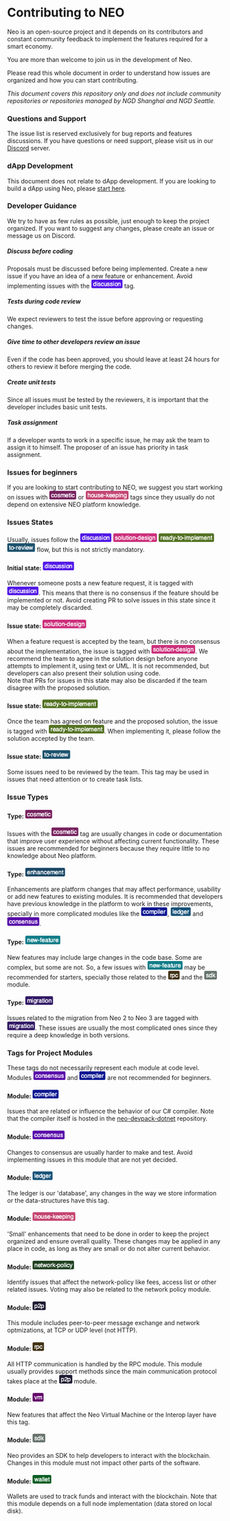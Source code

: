 
# Contributing to NEO
Neo is an open-source project and it depends on its contributors and constant community feedback to implement the features required for a smart economy.  

You are more than welcome to join us in the development of Neo.  

Please read this whole document in order to understand how issues are organized and how you can start contributing.

*This document covers this repository only and does not include community repositories or repositories managed by NGD Shanghai and NGD Seattle.*

### Questions and Support
The issue list is reserved exclusively for bug reports and features discussions. If you have questions or need support, please visit us in our [Discord](https://discord.io/neo) server.  

### dApp Development
This document does not relate to dApp development. If you are looking to build a dApp using Neo, please [start here](https://neo.org/dev).

### Developer Guidance
We try to have as few rules as possible, just enough to keep the project organized. If you want to suggest any changes, please create an issue or message us on Discord.

##### Discuss before coding
Proposals must be discussed before being implemented. Create a new issue if you have an idea of a new feature or enhancement. Avoid implementing issues with the ![](./.github/images/discussion.png) tag.

##### Tests during code review
We expect reviewers to test the issue before approving or requesting changes.

##### Give time to other developers review an issue
Even if the code has been approved, you should leave at least 24 hours for others to review it before merging the code.

##### Create unit tests
Since all issues must be tested by the reviewers, it is important that the developer includes basic unit tests.

##### Task assignment
If a developer wants to work in a specific issue, he may ask the team to assign it to himself. The proposer of an issue has priority in task assignment.


### Issues for beginners
If you are looking to start contributing to NEO, we suggest you start working on issues with ![](./.github/images/cosmetic.png) or ![](./.github/images/house-keeping.png) tags since they usually do not depend on extensive NEO platform knowledge. 

### Issues States
Usually, issues follow the ![](./.github/images/discussion.png) ![](./.github/images/solution-design-2.png) ![](./.github/images/ready-to-implement.png) ![](./.github/images/to-review.png)  flow, but this is not strictly mandatory.

#### Initial state: ![](./.github/images/discussion.png)
Whenever someone posts a new feature request, it is tagged with ![](./.github/images/discussion.png). This means that there is no consensus if the feature should be implemented or not. Avoid creating PR to solve issues in this state since it may be completely discarded.

#### Issue state: ![](./.github/images/solution-design-2.png)
When a feature request is accepted by the team, but there is no consensus about the implementation, the issue is tagged with ![](./.github/images/solution-design-2.png). We recommend the team to agree in the solution design before anyone attempts to implement it, using text or UML. It is not recommended, but developers can also present their solution using code.  
Note that PRs for issues in this state may also be discarded if the team disagree with the proposed solution.

#### Issue state: ![](./.github/images/ready-to-implement.png)
Once the team has agreed on feature and the proposed solution, the issue is tagged with ![](./.github/images/ready-to-implement.png). When implementing it, please follow the solution accepted by the team.

#### Issue state: ![](./.github/images/to-review.png)
Some issues need to be reviewed by the team. This tag may be used in issues that need attention or to create task lists.

### Issue Types

#### Type: ![](./.github/images/cosmetic.png)

Issues with the ![](./.github/images/cosmetic.png) tag are usually changes in code or documentation that improve user experience without affecting current functionality. These issues are recommended for beginners because they require little to no knowledge about Neo platform.

#### Type: ![](./.github/images/enhancement.png)

Enhancements are platform changes that may affect performance, usability or add new features to existing modules. It is recommended that developers have previous knowledge in the platform to work in these improvements, specially in more complicated modules like the ![](./.github/images/compiler.png), ![](./.github/images/ledger.png) and ![](./.github/images/consensus.png).

#### Type: ![](./.github/images/new-feature.png)

New features may include large changes in the code base. Some are complex, but some are not. So, a few issues with ![](./.github/images/new-feature.png) may be recommended for starters, specially those related to the ![](./.github/images/rpc.png) and the ![](./.github/images/sdk.png) module.

#### Type: ![](./.github/images/migration.png)

Issues related to the migration from Neo 2 to Neo 3 are tagged with ![](./.github/images/migration.png). These issues are usually the most complicated ones since they require a deep knowledge in both versions.

### Tags for Project Modules 
These tags do not necessarily represent each module at code level. Modules ![](./.github/images/consensus.png) and ![](./.github/images/compiler.png) are not recommended for beginners.

#### Module: ![](./.github/images/compiler.png)
Issues that are related or influence the behavior of our C# compiler. Note that the compiler itself is hosted in the [neo-devpack-dotnet](https://github.com/neo-project/neo-devpack-dotnet) repository.

#### Module: ![](./.github/images/consensus.png)
Changes to consensus are usually harder to make and test. Avoid implementing issues in this module that are not yet decided.

#### Module: ![](./.github/images/ledger.png)
The ledger is our 'database', any changes in the way we store information or the data-structures have this tag.

#### Module: ![](./.github/images/house-keeping.png)
'Small' enhancements that need to be done in order to keep the project organized and ensure overall quality. These changes may be applied in any place in code, as long as they are small or do not alter current behavior.

#### Module: ![](./.github/images/network-policy.png)
Identify issues that affect the network-policy like fees, access list or other related issues. Voting may also be related to the network policy module.

#### Module: ![](./.github/images/p2p.png)
This module includes peer-to-peer message exchange and network optmizations, at TCP or UDP level (not HTTP).

#### Module: ![](./.github/images/rpc.png)
All HTTP communication is handled by the RPC module. This module usually provides support methods since the main communication protocol takes place at the ![](./.github/images/p2p.png) module.

#### Module: ![](./.github/images/vm.png)
New features that affect the Neo Virtual Machine or the Interop layer have this tag.

#### Module: ![](./.github/images/sdk.png)
Neo provides an SDK to help developers to interact with the blockchain. Changes in this module must not impact other parts of the software. 

#### Module: ![](./.github/images/wallet.png)
Wallets are used to track funds and interact with the blockchain. Note that this module depends on a full node implementation (data stored on local disk).




